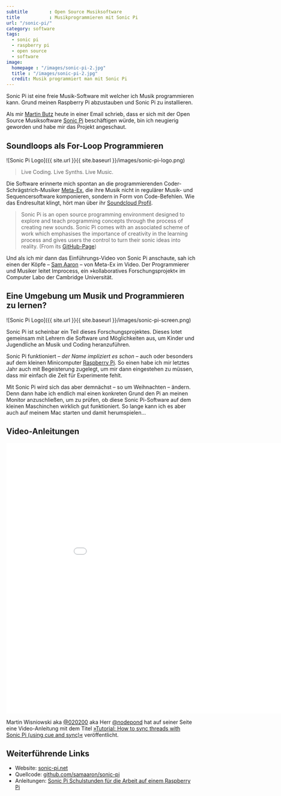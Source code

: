 ```yaml
---
subtitle        : Open Source Musiksoftware
title           : Musikprogrammieren mit Sonic Pi
url: "/sonic-pi/"
category: software
tags: 
  - sonic pi
  - raspberry pi
  - open source
  - software
image: 
  homepage : "/images/sonic-pi-2.jpg"
  title : "/images/sonic-pi-2.jpg"
  credit: Musik programmiert man mit Sonic Pi
---
```

Sonic Pi ist eine freie Musik-Software mit welcher ich Musik programmieren kann. Grund meinen Raspberry Pi abzustauben und Sonic Pi zu installieren.

Als mir [Martin Butz][7] heute in einer Email schrieb, dass er sich mit der Open Source Musiksoftware [Sonic Pi][1] beschäftigen würde, bin ich neugierig geworden und habe mir das Projekt angeschaut.


## Soundloops als For-Loop Programmieren

![Sonic Pi Logo]({{ site.url }}{{ site.baseurl }}/images/sonic-pi-logo.png)

> Live Coding. Live Synths. Live Music.

Die Software erinnerte mich spontan an die programmierenden Coder-Schrägstrich-Musiker [Meta-Ex][2], die ihre Musik nicht in regulärer Musik- und Sequencersoftware komponieren, sondern in Form von Code-Befehlen. Wie das Endresultat klingt, hört man über ihr [Soundcloud Profil][3].

> Sonic Pi is an open source programming environment designed to explore and teach programming concepts through the process of creating new sounds. Sonic Pi comes with an associated scheme of work which emphasises the importance of creativity in the learning process and gives users the control to turn their sonic ideas into reality. (From its [GitHub-Page][11])

Und als ich mir dann das Einführungs-Video von Sonic Pi anschaute, sah ich einen der Köpfe – [Sam Aaron][4] – von Meta-Ex im Video. Der Programmierer und Musiker leitet Improcess, ein »kollaboratives Forschungsprojekt« im Computer Labo der Cambridge Universität.


## Eine Umgebung um Musik und Programmieren zu lernen?

![Sonic Pi Logo]({{ site.url }}{{ site.baseurl }}/images/sonic-pi-screen.png)

Sonic Pi ist scheinbar ein Teil dieses Forschungsprojektes. Dieses lotet  gemeinsam mit Lehrern die Software und Möglichkeiten aus, um Kinder und Jugendliche an Musik und Coding heranzuführen.

Sonic Pi funktioniert – *der Name impliziert es schon* – auch oder besonders auf dem kleinen Minicomputer [Raspberry Pi][5]. So einen habe ich mir letztes Jahr auch mit Begeisterung zugelegt, um mir dann eingestehen zu müssen, dass mir einfach die Zeit für Experimente fehlt.

Mit Sonic Pi wird sich das aber demnächst – so um Weihnachten – ändern. Denn dann habe ich endlich mal einen konkreten Grund den Pi an meinen Monitor anzuschließen, um zu prüfen, ob diese Sonic Pi-Software auf dem kleinen Maschinchen wirklich gut funktioniert. So lange kann ich es aber auch auf meinem Mac starten und damit herumspielen...


## Video-Anleitungen

<div class="flex-video"><iframe width="960" height="720" src="//www.youtube.com/embed/9-11BlgiUz4" frameborder="0" allowfullscreen></iframe></div><!-- /.flex-video -->

Martin Wisniowski aka [@020200][9] aka Herr [@nodepond][8] hat auf seiner Seite eine Video-Anleitung mit dem Titel [»Tutorial: How to sync threads with Sonic Pi (using cue and sync)«][6] veröffentlicht. 


## Weiterführende Links

* Website: [sonic-pi.net][1]
* Quellcode: [github.com/samaaron/sonic-pi][12]
* Anleitungen: [Sonic Pi Schulstunden für die Arbeit auf einem Raspberry Pi][13]

 [1]: http://sonic-pi.net/
 [2]: http://meta-ex.com/
 [3]: http://soundcloud.com/meta-ex
 [4]: http://sam.aaron.name/
 [5]: http://www.raspberrypi.org/
 [6]: http://www.nodepond.com/blog/733-how-to-live-code-music-with-sonic-pi-with-synced-threads/comment-page-1#comment-23088
 [7]: http://www.mkblog.org/
 [8]: https://twitter.com/nodepond
 [9]: https://twitter.com/020200
 [10]: https://twitter.com/nodepond
 [11]: https://github.com/samaaron/sonic-pi
 [12]: https://github.com/samaaron/sonic-pi
 [13]: http://www.raspberrypi.org/learning/sonic-pi-lessons/
 [14]: #
 [15]: #
 [16]: #
 [17]: #
 [18]: #
 [19]: #
 [20]: #